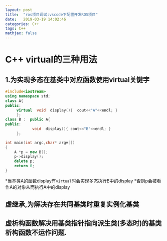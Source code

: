 ```yaml
---
layout: post
title:  "ros项目调试:vscode下配置开发ROS项目"
date:   2019-03-19 14:02:46
categories: C++
tags: C++
mathjax: false
---
```


# C++ virtual的三种用法
## 1.为实现多态在基类中对应函数使用virtual关键字
```cpp
#include<iostream> 
using namespace std;
class A{
public:
     virtual  void  display(){  cout<<"A"<<endl; }
     };
class B :  public A{
public:
            void  display(){ cout<<"B"<<endl; }
     };

int main(int argc,char* argv[])
{
    A *p = new B();
    p->display();
    delete p;
    return 0;
}
```
*当基类A的函数display有`virtual`时会实现多态执行B中的display
*否则p会被看作A的对象从而执行A中的display

## 虚继承,为解决存在共同基类时重复实例化基类
## 虚析构函数解决用基类指针指向派生类(多态时)的基类析构函数不运作问题.